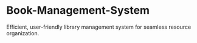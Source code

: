 # Book-Management-System
Efficient, user-friendly library management system for seamless resource organization.
